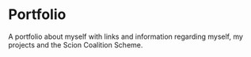 # Portfolio
A portfolio about myself with links and information regarding myself, my projects and the Scion Coalition Scheme.
